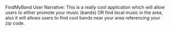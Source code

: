 
FindMyBand
User Narrative:
This is a really cool application which will allow users to either promote your music (bands) OR find local music in the area, also it will allows users to find cool bands near your area referencing your zip code.
